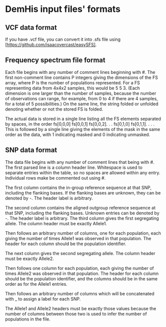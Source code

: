 # DemHis input files' formats

## VCF data format

If you have .vcf file, you can convert it into .sfs file using [https://github.com/isaacovercast/easySFS].

## Frequency spectrum file format

Each file begins with any number of comment lines beginning with #. The first non-comment line contains P integers giving the dimensions of the FS array, where P is the number of populations represented. For a FS representing data from 4x4x2 samples, this would be 5 5 3. (Each dimension is one larger than the number of samples, because the number of observations can range, for example, from 0 to 4 if there are 4 samples, for a total of 5 possibilities.) On the same line, the string folded or unfolded denoting whether or not the stored FS is folded.

The actual data is stored in a single line listing all the FS elements separated by spaces, in the order fs[0,0,0] fs[0,0,1] fs[0,0,2]. . . fs[0,1,0] fs[0,1,1]. . . . This is followed by a single line giving the elements of the mask in the same order as the data, with 1 indicating masked and 0 indicating unmasked.

## SNP data format

The data file begins with any number of comment lines that being with #. The first parsed line is a column header line. Whitespace is used to separate entries within the table, so no spaces are allowed within any entry. Individual rows make be commented out using #.

The first column contains the in-group reference sequence at that SNP, including the flanking bases. If the flanking bases are unknown, they can be denoted by -. The header label is arbitrary.

The second column contains the aligned outgroup reference sequence at that SNP, including the flanking bases. Unknown entries can be denoted by -. The header label is arbitrary.
The third column gives the first segregating allele. The column header must be exactly Allele1.

Then follows an arbitrary number of columns, one for each population, each giving the number of times Allele1 was observed in that population. The header for each column should be the population identifier.

The next column gives the second segregating allele. The column header must be exactly Allele2.

Then follows one column for each population, each giving the number of times Allele2 was observed in that population. The header for each column should be the population identifier, and the columns should be in the same order as for the Allele1 entries.

Then follows an arbitrary number of columns which will be concatenated with _ to assign a label for each SNP.

The Allele1 and Allele2 headers must be exactly those values because the number of columns between those two is used to infer the number of populations in the file.

